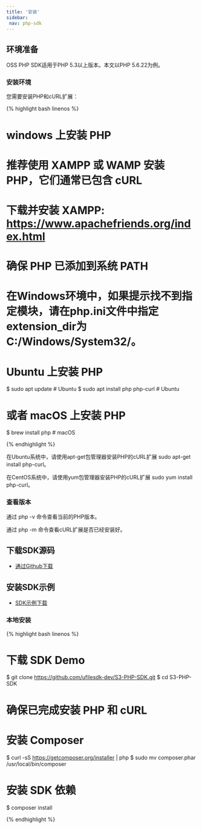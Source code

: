 ```yaml
---
title: '安装'
sidebar:
 nav: php-sdk
---
```


## 环境准备
OSS PHP SDK适用于PHP 5.3以上版本。本文以PHP 5.6.22为例。

### 安装环境

您需要安装PHP和cURL扩展：

<div class="copyable" markdown="1">
{% highlight bash linenos %}

# windows 上安装 PHP
# 推荐使用 XAMPP 或 WAMP 安装 PHP，它们通常已包含 cURL
# 下载并安装 XAMPP: https://www.apachefriends.org/index.html
# 确保 PHP 已添加到系统 PATH
# 在Windows环境中，如果提示找不到指定模块，请在php.ini文件中指定extension_dir为C:/Windows/System32/。

# Ubuntu 上安装 PHP
$ sudo apt update                 # Ubuntu
$ sudo apt install php php-curl   # Ubuntu


# 或者 macOS 上安装 PHP
$ brew install php                # macOS

{% endhighlight %}
</div>


在Ubuntu系统中，请使用apt-get包管理器安装PHP的cURL扩展 sudo apt-get install php-curl。

在CentOS系统中，请使用yum包管理器安装PHP的cURL扩展 sudo yum install php-curl。

### 查看版本

通过 php -v 命令查看当前的PHP版本。

通过 php -m 命令查看cURL扩展是否已经安装好。



## 下载SDK源码

* [通过Github下载](https://github.com/aws/aws-sdk-php)

## 安装SDK示例

* [SDK示例下载](https://github.com/ufilesdk-dev/S3-PHP-SDK)

### 本地安装

<div class="copyable" markdown="1">
{% highlight bash linenos %}

# 下载 SDK Demo
$ git clone https://github.com/ufilesdk-dev/S3-PHP-SDK.git
$ cd S3-PHP-SDK

# 确保已完成安装 PHP 和 cURL

# 安装 Composer
$ curl -sS https://getcomposer.org/installer | php
$ sudo mv composer.phar /usr/local/bin/composer

# 安装 SDK 依赖
$ composer install

{% endhighlight %}
</div>

